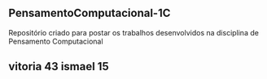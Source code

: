 ## PensamentoComputacional-1C
Repositório criado para postar os trabalhos desenvolvidos na disciplina de Pensamento Computacional 
## vitoria 43 ismael 15 ##
